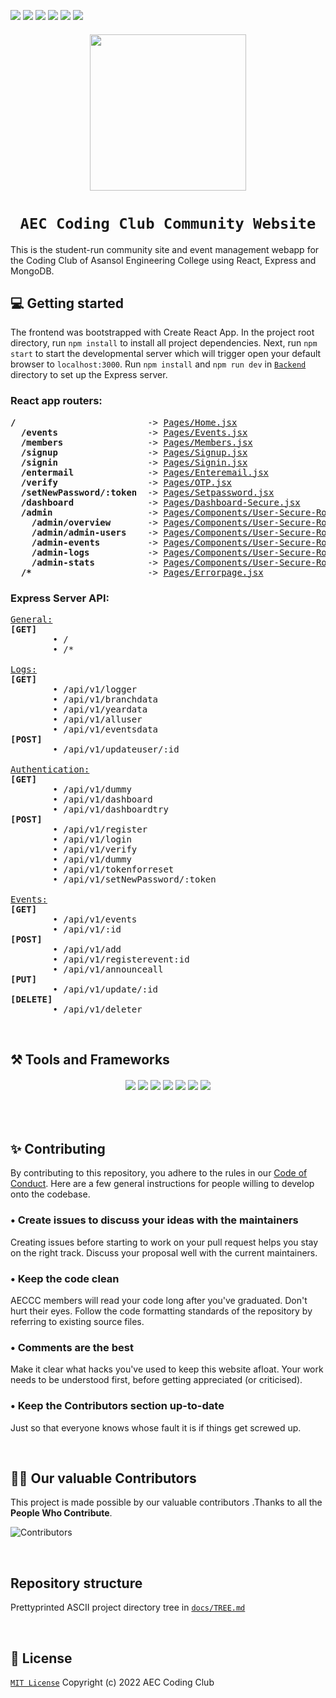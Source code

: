<p>
    <img src="https://img.shields.io/github/issues-raw/aec-coding-club/AEC-Coding-Club-Website">
    <img src="https://img.shields.io/github/contributors/aec-coding-club/AEC-Coding-Club-Website">
    <img src="https://img.shields.io/github/issues-pr/aec-coding-club/AEC-Coding-Club-Website">
    <img src="https://img.shields.io/github/license/aec-coding-club/AEC-Coding-Club-Website">
    <img src="https://img.shields.io/github/last-commit/aec-coding-club/AEC-Coding-Club-Website">
    <img src="https://img.shields.io/badge/react-%5E17.0.2-blue">
</p>

<h6 align="center"><img src="assets/aeccc.png" height="250" /></p></h6>
<h1 align="center"><code>&nbsp;AEC Coding Club Community Website&nbsp;</code></h1>
This is the student-run community site and event management webapp for the Coding Club of Asansol Engineering College using React, Express and MongoDB.

<br>

## 💻 Getting started

The frontend was bootstrapped with Create React App. In the project root directory, run `npm install` to install all project dependencies. Next, run `npm start` to start the developmental server which will trigger open your default browser to `localhost:3000`. Run `npm install` and `npm run dev` in [`Backend`](./Backend) directory to set up the Express server.

### React app routers:

<pre>
<b>/</b>                         -> <a href="Pages/Home.jsx">Pages/Home.jsx</a>
  <b>/events</b>                 -> <a href="Pages/Events.jsx">Pages/Events.jsx</a>
  <b>/members</b>                -> <a href="Pages/Members.jsx">Pages/Members.jsx</a>
  <b>/signup</b>                 -> <a href="Pages/Signup.jsx">Pages/Signup.jsx</a>
  <b>/signin</b>                 -> <a href="Pages/Signin.jsx">Pages/Signin.jsx</a>
  <b>/entermail</b>              -> <a href="Pages/Enteremail.jsx">Pages/Enteremail.jsx</a>
  <b>/verify</b>                 -> <a href="Pages/OTP.jsx">Pages/OTP.jsx</a>
  <b>/setNewPassword/:token</b>  -> <a href="Pages/Setpassword.jsx">Pages/Setpassword.jsx</a>
  <b>/dashboard</b>              -> <a href="Pages/Dashboard-Secure.jsx">Pages/Dashboard-Secure.jsx</a>
  <b>/admin</b>                  -> <a href="Pages/Components/User-Secure-Route/Admin Panel/Admin.jsx">Pages/Components/User-Secure-Route/Admin Panel/Admin.jsx</a>
    <b>/admin/overview</b>       -> <a href="Pages/Components/User-Secure-Route/Admin Panel/Pages/AdminOverview.jsx">Pages/Components/User-Secure-Route/Admin Panel/Pages/AdminOverview.jsx</a>
    <b>/admin/admin-users</b>    -> <a href="Pages/Components/User-Secure-Route/Admin Panel/Pages/AdminUsers.jsx">Pages/Components/User-Secure-Route/Admin Panel/Pages/AdminUsers.jsx</a>
    <b>/admin-events</b>         -> <a href="Pages/Components/User-Secure-Route/Admin Panel/Pages/AdminEvents.jsx">Pages/Components/User-Secure-Route/Admin Panel/Pages/AdminEvents.jsx</a>
    <b>/admin-logs</b>           -> <a href="Pages/Components/User-Secure-Route/Admin Panel/Pages/AdminLogs.jsx">Pages/Components/User-Secure-Route/Admin Panel/Pages/AdminLogs.jsx</a>
    <b>/admin-stats</b>          -> <a href="Pages/Components/User-Secure-Route/Admin Panel/Pages/AdminStats.jsx">Pages/Components/User-Secure-Route/Admin Panel/Pages/AdminStats.jsx</a>
  <b>/*</b>                      -> <a href="Pages/Errorpage.jsx">Pages/Errorpage.jsx</a>
</pre>

### Express Server API:

<pre>
<a href="./Backend/app.js">General:</a>
<b>[GET]</b>
        • /
        • /*

<a href="./Backend/routes/alllogs.js">Logs:</a>
<b>[GET]</b>
        • /api/v1/logger
        • /api/v1/branchdata
        • /api/v1/yeardata
        • /api/v1/alluser
        • /api/v1/eventsdata
<b>[POST]</b>
        • /api/v1/updateuser/:id

<a href="./Backend/auth.js">Authentication:</a>
<b>[GET]</b>
        • /api/v1/dummy
        • /api/v1/dashboard
        • /api/v1/dashboardtry
<b>[POST]</b>
        • /api/v1/register
        • /api/v1/login
        • /api/v1/verify
        • /api/v1/dummy
        • /api/v1/tokenforreset
        • /api/v1/setNewPassword/:token

<a href="./Backend/routes/events.js">Events:</a>
<b>[GET]</b>
        • /api/v1/events
        • /api/v1/:id
<b>[POST]</b>
        • /api/v1/add
        • /api/v1/registerevent:id
        • /api/v1/announceall
<b>[PUT]</b>
        • /api/v1/update/:id
<b>[DELETE]</b>
        • /api/v1/deleter
</pre>

<br>

## ⚒️ Tools and Frameworks

<h6 align="center"><img src="https://img.shields.io/badge/HTML5-E34F26?style=for-the-badge&logo=html5&logoColor=white"> <img src="https://img.shields.io/badge/CSS3-CC6699?style=for-the-badge&logo=CSS3&logoColor=white"> <img src="https://img.shields.io/badge/JavaScript-F7DF1E?style=for-the-badge&logo=javascript&logoColor=black"> <img src="https://img.shields.io/badge/Node.js-43853D?style=for-the-badge&logo=node.js&logoColor=white"> <img src="https://img.shields.io/badge/MongoDB-4EA94B?style=for-the-badge&logo=mongodb&logoColor=white"> <img src="https://img.shields.io/badge/React-20232A?style=for-the-badge&logo=react&logoColor=61DAFB"> <img src="https://img.shields.io/badge/VSCode-blue?style=for-the-badge&logo=visualstudiocode&logoColor=white"></h6>

<br>

## ✨ Contributing

By contributing to this repository, you adhere to the rules in our [Code of Conduct](./.github/CODE_OF_CONDUCT.md). Here are a few general instructions for people willing to develop onto the codebase.

### • Create issues to discuss your ideas with the maintainers

Creating issues before starting to work on your pull request helps you stay on the right track. Discuss your proposal well with the current maintainers.

### • Keep the code clean

AECCC members will read your code long after you've graduated. Don't hurt their eyes. Follow the code formatting standards of the repository by referring to existing source files.

### • Comments are the best

Make it clear what hacks you've used to keep this website afloat. Your work needs to be understood first, before getting appreciated (or criticised).

### • Keep the Contributors section up-to-date

Just so that everyone knows whose fault it is if things get screwed up.

<br>

## 👨‍💻 Our valuable Contributors

This project is made possible by our valuable contributors .Thanks to all the **People Who Contribute**.

![Contributors](https://contributors-img.web.app/image?repo=aec-coding-club/AEC-Coding-Club-Website)

<br>

## Repository structure

Prettyprinted ASCII project directory tree in [`docs/TREE.md`](./docs/TREE.md)

<br>

## 📜 License

[`MIT License`](./LICENSE) Copyright (c) 2022 AEC Coding Club
